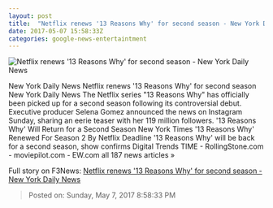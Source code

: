 ```yaml
---
layout: post
title:  "Netflix renews '13 Reasons Why' for second season - New York Daily News"
date: 2017-05-07 15:58:33Z
categories: google-news-entertaintment
---
```


![Netflix renews '13 Reasons Why' for second season - New York Daily News](http://assets.nydailynews.com/polopoly_fs/1.3144564.1494172364!/img/httpImage/image.jpg_gen/derivatives/landscape_1200/tv-13-reasons.jpg)

New York Daily News Netflix renews '13 Reasons Why' for second season New York Daily News The Netflix series "13 Reasons Why" has officially been picked up for a second season following its controversial debut. Executive producer Selena Gomez announced the news on Instagram Sunday, sharing an eerie teaser with her 119 million followers. '13 Reasons Why' Will Return for a Second Season New York Times '13 Reasons Why' Renewed For Season 2 By Netflix Deadline '13 Reasons Why' will be back for a second season, show confirms Digital Trends TIME - RollingStone.com - moviepilot.com - EW.com all 187 news articles »


Full story on F3News: [Netflix renews '13 Reasons Why' for second season - New York Daily News](http://www.f3nws.com/n/U3vrgB)

> Posted on: Sunday, May 7, 2017 8:58:33 PM
